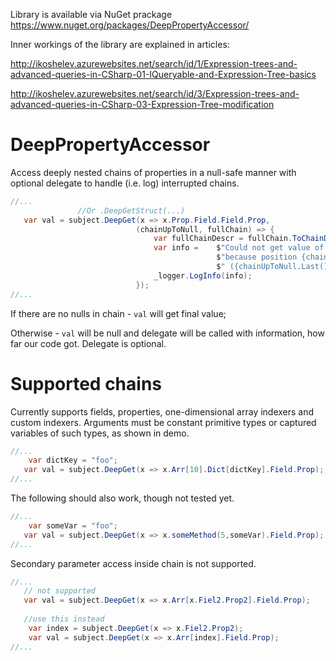 Library is available via NuGet prackage https://www.nuget.org/packages/DeepPropertyAccessor/

Inner workings of the library are explained in articles:

http://ikoshelev.azurewebsites.net/search/id/1/Expression-trees-and-advanced-queries-in-CSharp-01-IQueryable-and-Expression-Tree-basics

http://ikoshelev.azurewebsites.net/search/id/3/Expression-trees-and-advanced-queries-in-CSharp-03-Expression-Tree-modification

# DeepPropertyAccessor
Access deeply nested chains of properties in a null-safe manner with optional delegate to handle (i.e. log) interrupted chains. 

```C#
//...
               //Or .DeepGetStruct(...)
   var val = subject.DeepGet(x => x.Prop.Field.Field.Prop,
                            (chainUpToNull, fullChain) => {
                                var fullChainDescr = fullChain.ToChainDescription();
                                var info =    $"Could not get value of {fullChainDescr}, " +
                                              $"because position {chainUpToNull.Count} " +
                                              $" ({chainUpToNull.Last().Name}) contained null.";
                                _logger.LogInfo(info);
                            });
//...
```

If there are no  nulls in chain - ```val``` will get final value;

Otherwise - ```val``` will be null and delegate will be called with information, how far our code got. Delegate is optional. 

# Supported chains 
Currently supports fields, properties, one-dimensional array indexers and custom indexers. Arguments must be constant primitive types or captured variables of such types, as shown in demo.

```C#
//...
    var dictKey = "foo";
   var val = subject.DeepGet(x => x.Arr[10].Dict[dictKey].Field.Prop);
//...
```

The following should also work, though not tested yet.

```C#
//...
    var someVar = "foo";
   var val = subject.DeepGet(x => x.someMethod(5,someVar).Field.Prop);
//...
```

Secondary parameter access inside chain is not supported.

```C#
//...
   // not supported
   var val = subject.DeepGet(x => x.Arr[x.Fiel2.Prop2].Field.Prop);
   
   //use this instead
    var index = subject.DeepGet(x => x.Fiel2.Prop2);
    var val = subject.DeepGet(x => x.Arr[index].Field.Prop);
//...
```
